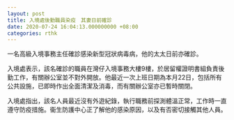 ```yaml
---
layout: post
title: 入境處後勤職員染疫　其妻日前確診
date: 2020-07-24 16:04:13.000000000 +08:00
categories: rthk
---
```


一名高級入境事務主任確診感染新型冠狀病毒病，他的太太日前亦確診。

入境處表示，該名確診的職員在灣仔入境事務大樓9樓，於居留權證明書組負責後勤工作，有關辦公室並不對外開放。他最近一次上班日期為本月22日，包括所有公共設施，已即時作出全面清潔及消毒，而有關辦公室亦已暫時關閉。

入境處指出，該名人員最近沒有外遊紀錄，執行職務前探測體溫正常，工作時一直遵守防疫措施。衞生防護中心正了解他的感染原因，以及有否密切接觸其他人員。
